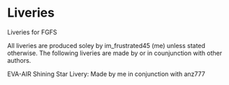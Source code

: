 # Liveries
Liveries for FGFS

All liveries are produced soley by im_frustrated45 (me) unless stated otherwise. The following liveries are made by or in counjunction with other authors. 

EVA-AIR Shining Star Livery:    Made by me in conjunction with anz777